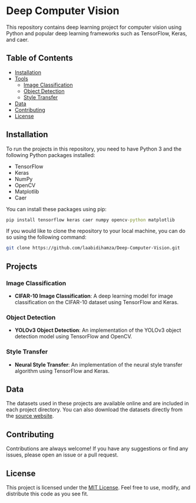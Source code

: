 # Deep Computer Vision

This repository contains deep learning project for computer vision using Python and popular deep learning frameworks such as TensorFlow, Keras, and caer.

## Table of Contents

- [Installation](#installation)
- [Tools](#Tools)
  - [Image Classification](#image_Classification)
  - [Object Detection](#object_Detection)
  - [Style Transfer](#style_Transfer)
- [Data](#data)
- [Contributing](#contributing)
- [License](#license)

## Installation

To run the projects in this repository, you need to have Python 3 and the following Python packages installed:

- TensorFlow
- Keras
- NumPy
- OpenCV
- Matplotlib
- Caer

You can install these packages using pip:

```cmd
pip install tensorflow keras caer numpy opencv-python matplotlib
```

If you would like to clone the repository to your local machine, you can do so using the following command:

```bash
git clone https://github.com/laabidihamza/Deep-Computer-Vision.git
```

## Projects

### Image Classification

- **CIFAR-10 Image Classification**: A deep learning model for image classification on the CIFAR-10 dataset using TensorFlow and Keras.

### Object Detection

- **YOLOv3 Object Detection**: An implementation of the YOLOv3 object detection model using TensorFlow and OpenCV.

### Style Transfer

- **Neural Style Transfer**: An implementation of the neural style transfer algorithm using TensorFlow and Keras.

## Data

The datasets used in these projects are available online and are included in each project directory. You can also download the datasets directly from the [source website](https://www.kaggle.com/datasets/alexattia/the-simpsons-characters-dataset).

## Contributing

Contributions are always welcome! If you have any suggestions or find any issues, please open an issue or a pull request.

## License

This project is licensed under the [MIT License](https://opensource.org/license/mit/). Feel free to use, modify, and distribute this code as you see fit.
